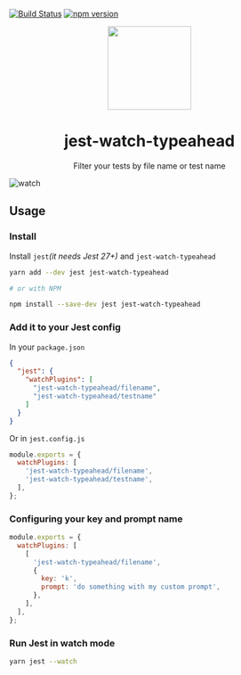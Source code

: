 [![Build Status](https://github.com/jest-community/jest-watch-typeahead/actions/workflows/nodejs.yml/badge.svg?branch=main)](https://github.com/jest-community/jest-watch-typeahead/actions/workflows/nodejs.yml) [![npm version](https://badge.fury.io/js/jest-watch-typeahead.svg)](https://badge.fury.io/js/jest-watch-typeahead)

<div align="center">
  <a href="https://jestjs.io/">
    <img width="150" height="150" vspace="" hspace="25" src="https://jestjs.io/img/jest.png">
  </a>
  <h1>jest-watch-typeahead</h1>
  <p>Filter your tests by file name or test name</p>
</div>

![watch](https://user-images.githubusercontent.com/574806/40672937-25dab91a-6325-11e8-965d-4e55ef23e135.gif)

## Usage

### Install

Install `jest`_(it needs Jest 27+)_ and `jest-watch-typeahead`

```bash
yarn add --dev jest jest-watch-typeahead

# or with NPM

npm install --save-dev jest jest-watch-typeahead
```

### Add it to your Jest config

In your `package.json`

```json
{
  "jest": {
    "watchPlugins": [
      "jest-watch-typeahead/filename",
      "jest-watch-typeahead/testname"
    ]
  }
}
```

Or in `jest.config.js`

```js
module.exports = {
  watchPlugins: [
    'jest-watch-typeahead/filename',
    'jest-watch-typeahead/testname',
  ],
};
```

### Configuring your key and prompt name

```js
module.exports = {
  watchPlugins: [
    [
      'jest-watch-typeahead/filename',
      {
        key: 'k',
        prompt: 'do something with my custom prompt',
      },
    ],
  ],
};
```

### Run Jest in watch mode

```bash
yarn jest --watch
```

